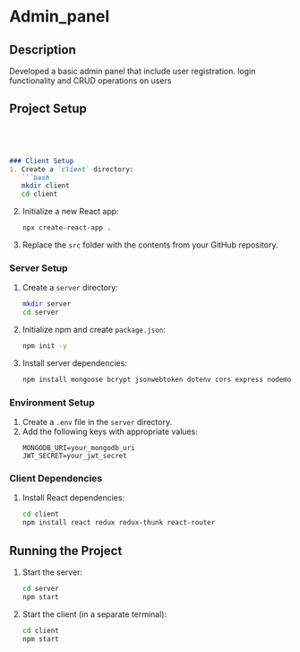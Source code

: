 ﻿# Admin_panel
## Description
Developed a basic admin panel that include user registration. login functionality and CRUD operations on users

## Project Setup
```markdown




### Client Setup
1. Create a `client` directory:
   ```bash
   mkdir client
   cd client
   ```
2. Initialize a new React app:
   ```bash
   npx create-react-app .
   ```
3. Replace the `src` folder with the contents from your GitHub repository.

### Server Setup
1. Create a `server` directory:
   ```bash
   mkdir server
   cd server
   ```
2. Initialize npm and create `package.json`:
   ```bash
   npm init -y
   ```
3. Install server dependencies:
   ```bash
   npm install mongoose bcrypt jsonwebtoken dotenv cors express nodemon
   ```

### Environment Setup
1. Create a `.env` file in the `server` directory.
2. Add the following keys with appropriate values:
   ```plaintext
   MONGODB_URI=your_mongodb_uri
   JWT_SECRET=your_jwt_secret
   ```

### Client Dependencies
1. Install React dependencies:
   ```bash
   cd client
   npm install react redux redux-thunk react-router
   ```

## Running the Project
1. Start the server:
   ```bash
   cd server
   npm start
   ```
2. Start the client (in a separate terminal):
   ```bash
   cd client
   npm start
   ```

